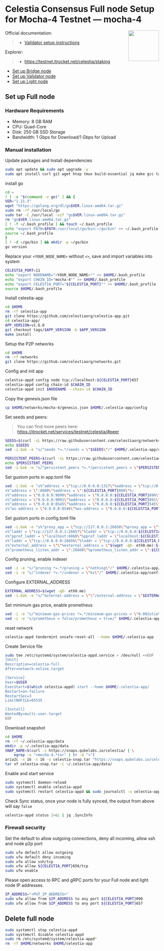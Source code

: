 <div>
<h1 align="left" style="display: flex;"> Celestia Consensus Full node Setup for Mocha-4 Testnet — mocha-4</h1>
<img src="https://avatars.githubusercontent.com/u/54859940?s=200&v=4"  style="float: right;" width="100" height="100"></img>
</div>

Official documentation:
>- [Validator setup instructions](https://docs.celestia.org/nodes/consensus-node)

Explorer:
>-  https://testnet.itrocket.net/celestia/staking

- [Set up Bridge node](https://github.com/itrocket-team/testnet_guides/blob/main/celestia/bridge.md) 
- [Set up Validator node](https://github.com/itrocket-team/testnet_guides/blob/main/celestia/README.md)
- [Set up Light node](https://github.com/itrocket-team/testnet_guides/blob/main/celestia/light.md)  

## Set up Full node 
### Hardware Requirements
- Memory: 8 GB RAM
- CPU: Quad-Core
- Disk: 250 GB SSD Storage
- Bandwidth: 1 Gbps for Download/1 Gbps for Upload

### Manual installation

Update packages and Install dependencies

```bash
sudo apt update && sudo apt upgrade -y
sudo apt install curl git wget htop tmux build-essential jq make gcc tar clang pkg-config libssl-dev ncdu aria2 -y 
```

install go

```bash
cd ~
! [ -x "$(command -v go)" ] && {
VER="1.21.3"
wget "https://golang.org/dl/go$VER.linux-amd64.tar.gz"
sudo rm -rf /usr/local/go
sudo tar -C /usr/local -xzf "go$VER.linux-amd64.tar.gz"
rm "go$VER.linux-amd64.tar.gz"
[ ! -f ~/.bash_profile ] && touch ~/.bash_profile
echo "export PATH=$PATH:/usr/local/go/bin:~/go/bin" >> ~/.bash_profile
source ~/.bash_profile
}
[ ! -d ~/go/bin ] && mkdir -p ~/go/bin
go version 
```

Replace your `<YOUR_NODE_NAME>` without `<>`, save and import variables into system
>

```bash
CELESTIA_PORT=11
echo "export NODENAME="<YOUR_NODE_NAME>"" >> $HOME/.bash_profile
echo "export CHAIN_ID="mocha-4"" >> $HOME/.bash_profile
echo "export CELESTIA_PORT="${CELESTIA_PORT}"" >> $HOME/.bash_profile
source $HOME/.bash_profile
```

Install celestia-app

~~~bash
cd $HOME 
rm -rf celestia-app 
git clone https://github.com/celestiaorg/celestia-app.git 
cd celestia-app/ 
APP_VERSION=v1.6.0 
git checkout tags/$APP_VERSION -b $APP_VERSION 
make install 
~~~

Setup the P2P networks

~~~bash
cd $HOME
rm -rf networks
git clone https://github.com/celestiaorg/networks.git
~~~

Config and init app

~~~bash
celestia-appd config node tcp://localhost:${CELESTIA_PORT}657
celestia-appd config chain-id $CHAIN_ID
celestia-appd init $NODENAME --chain-id $CHAIN_ID
~~~

Copy the genesis.json file

~~~bash
cp $HOME/networks/mocha-4/genesis.json $HOME/.celestia-app/config 
~~~

Set seeds and peers:
>You can find more peers here: https://itrocket.net/services/testnet/celestia/#peer
~~~bash
SEEDS=$(curl -sL https://raw.githubusercontent.com/celestiaorg/networks/master/mocha-4/seeds.txt | head -c -1 | tr '\n' ',')
echo $SEEDS
sed -i.bak -e "s/^seeds *=.*/seeds = \"$SEEDS\"/" $HOME/.celestia-app/config/config.toml
~~~
~~~bash
PERSISTENT_PEERS=$(curl -sL https://raw.githubusercontent.com/celestiaorg/networks/master/mocha-4/peers.txt | head -c -1 | tr '\n' ',')
echo $PERSISTENT_PEERS
sed -i.bak -e "s/^persistent_peers *=.*/persistent_peers = \"$PERSISTENT_PEERS\"/" $HOME/.celestia-app/config/config.toml
~~~

Set gustom ports in app.toml file

```bash
sed -i.bak -e "s%^address = \"tcp://0.0.0.0:1317\"%address = \"tcp://0.0.0.0:${CELESTIA_PORT}317\"%;
s%^address = \":8080\"%address = \":${CELESTIA_PORT}080\"%;
s%^address = \"0.0.0.0:9090\"%address = \"0.0.0.0:${CELESTIA_PORT}090\"%; 
s%^address = \"0.0.0.0:9091\"%address = \"0.0.0.0:${CELESTIA_PORT}091\"%; 
s%^address = \"0.0.0.0:8545\"%address = \"0.0.0.0:${CELESTIA_PORT}545\"%; 
s%^ws-address = \"0.0.0.0:8546\"%ws-address = \"0.0.0.0:${CELESTIA_PORT}546\"%" $HOME/.celestia-app/config/app.toml
```

Set gustom ports in config.toml file

```bash
sed -i.bak -e "s%^proxy_app = \"tcp://127.0.0.1:26658\"%proxy_app = \"tcp://127.0.0.1:${CELESTIA_PORT}658\"%; 
s%^laddr = \"tcp://127.0.0.1:26657\"%laddr = \"tcp://0.0.0.0:${CELESTIA_PORT}657\"%; 
s%^pprof_laddr = \"localhost:6060\"%pprof_laddr = \"localhost:${CELESTIA_PORT}060\"%;
s%^laddr = \"tcp://0.0.0.0:26656\"%laddr = \"tcp://0.0.0.0:${CELESTIA_PORT}656\"%;
s%^external_address = \"\"%external_address = \"$(wget -qO- eth0.me):${CELESTIA_PORT}656\"%;
s%^prometheus_listen_addr = \":26660\"%prometheus_listen_addr = \":${CELESTIA_PORT}660\"%" $HOME/.celestia-app/config/config.toml
```

Config pruning, enable indexer

```bash
sed -i -e "s/^pruning *=.*/pruning = \"nothing\"/" $HOME/.celestia-app/config/app.toml
sed -i -e "s/^indexer *=.*/indexer = \"kv\"/" $HOME/.celestia-app/config/config.toml
```

Configure EXTERNAL_ADDRESS

~~~bash
EXTERNAL_ADDRESS=$(wget -qO- eth0.me)
sed -i.bak -e "s/^external-address = \"\"/external-address = \"$EXTERNAL_ADDRESS:${CELESTIA_PORT}656\"/" $HOME/.celestia-app/config/config.toml
~~~

Set minimum gas price, enable prometheus

```bash
sed -i -e "s/^minimum-gas-prices *=.*/minimum-gas-prices = \"0.002utia\"/" $HOME/.celestia-app/config/app.toml
sed -i -e "s/prometheus = false/prometheus = true/" $HOME/.celestia-app/config/config.toml
```

reset network

~~~bash 
celestia-appd tendermint unsafe-reset-all --home $HOME/.celestia-app 
~~~
    
Create Service file

```bash
sudo tee /etc/systemd/system/celestia-appd.service > /dev/null <<EOF
[Unit]
Description=celestia-full
After=network-online.target

[Service]
User=$USER
ExecStart=$(which celestia-appd) start --home $HOME/.celestia-app/
Restart=on-failure
RestartSec=3
LimitNOFILE=65535

[Install]
WantedBy=multi-user.target
EOF
```

Download snapshot

~~~bash
cd $HOME
rm -rf ~/.celestia-app/data
mkdir -p ~/.celestia-app/data
SNAP_NAME=$(curl -s https://snaps.qubelabs.io/celestia/ | \
    egrep -o ">mocha-4.*tar" | tr -d ">")
aria2c -x 16 -s 16 -o celestia-snap.tar "https://snaps.qubelabs.io/celestia/${SNAP_NAME}"
tar xf celestia-snap.tar -C ~/.celestia-app/data/
~~~


Enable and start service

```bash
sudo systemctl daemon-reload
sudo systemctl enable celestia-appd
sudo systemctl restart celestia-appd && sudo journalctl -u celestia-appd -f
```

Check Sync status, once your node is fully synced, the output from above will say `false`

~~~bash
celestia-appd status 2>&1 | jq .SyncInfo
~~~

### Firewall security
Set the default to allow outgoing connections, deny all incoming, allow ssh and node p2p port

~~~bash
sudo ufw default allow outgoing 
sudo ufw default deny incoming 
sudo ufw allow ssh/tcp 
sudo ufw allow ${CELESTIA_PORT}656/tcp
sudo ufw enable
~~~

Please open access to RPC and gRPC ports for your Full node and light node IP addresses.

~~~bash
IP_ADDRESS="<PUT_IP_ADDRESS>"
sudo ufw allow from $IP_ADDRESS to any port ${CELESTIA_PORT}090
sudo ufw allow from $IP_ADDRESS to any port ${CELESTIA_PORT}657
~~~

## Delete full node 

~~~bash
sudo systemctl stop celestia-appd
sudo systemctl disable celestia-appd
sudo rm /etc/systemd/system/celestia-appd*
rm -rf $HOME/networks $HOME/celestia-app
~~~
